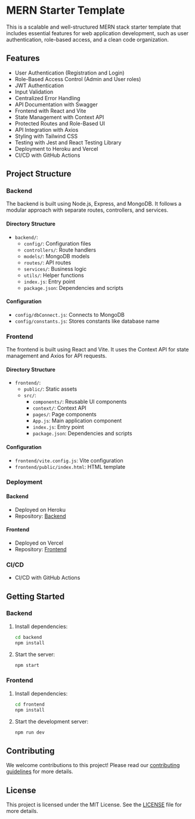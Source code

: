 # MERN Starter Template

This is a scalable and well-structured MERN stack starter template that includes essential features for web application development, such as user authentication, role-based access, and a clean code organization.

## Features

- User Authentication (Registration and Login)
- Role-Based Access Control (Admin and User roles)
- JWT Authentication
- Input Validation
- Centralized Error Handling
- API Documentation with Swagger
- Frontend with React and Vite
- State Management with Context API
- Protected Routes and Role-Based UI
- API Integration with Axios
- Styling with Tailwind CSS
- Testing with Jest and React Testing Library
- Deployment to Heroku and Vercel
- CI/CD with GitHub Actions

## Project Structure

### Backend

The backend is built using Node.js, Express, and MongoDB. It follows a modular approach with separate routes, controllers, and services.

#### Directory Structure

- `backend/`:
  - `config/`: Configuration files
  - `controllers/`: Route handlers
  - `models/`: MongoDB models
  - `routes/`: API routes
  - `services/`: Business logic
  - `utils/`: Helper functions
  - `index.js`: Entry point
  - `package.json`: Dependencies and scripts

#### Configuration

- `config/dbConnect.js`: Connects to MongoDB
- `config/constants.js`: Stores constants like database name

### Frontend

The frontend is built using React and Vite. It uses the Context API for state management and Axios for API requests.

#### Directory Structure

- `frontend/`:
  - `public/`: Static assets
  - `src/`:
    - `components/`: Reusable UI components
    - `context/`: Context API
    - `pages/`: Page components
    - `App.js`: Main application component
    - `index.js`: Entry point
    - `package.json`: Dependencies and scripts

#### Configuration

- `frontend/vite.config.js`: Vite configuration
- `frontend/public/index.html`: HTML template

### Deployment

#### Backend

- Deployed on Heroku
- Repository: [Backend](https://github.com/your-username/backend-repo)

#### Frontend

- Deployed on Vercel
- Repository: [Frontend](https://github.com/your-username/frontend-repo)

### CI/CD

- CI/CD with GitHub Actions

## Getting Started

### Backend

1. Install dependencies:
   ```bash
   cd backend
   npm install
   ```
2. Start the server:
   ```bash
   npm start
   ```

### Frontend

1. Install dependencies:
   ```bash
   cd frontend
   npm install
   ```
2. Start the development server:
   ```bash
   npm run dev
   ```

## Contributing

We welcome contributions to this project! Please read our [contributing guidelines](CONTRIBUTING.md) for more details.

## License

This project is licensed under the MIT License. See the [LICENSE](LICENSE) file for more details.